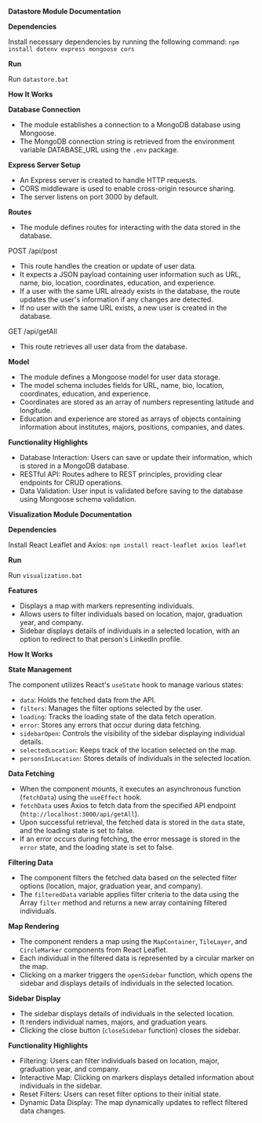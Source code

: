 **Datastore Module Documentation**

**Dependencies**

Install necessary dependencies by running the following command:
```npm install dotenv express mongoose cors```

**Run**

Run `datastore.bat`

**How It Works**

**Database Connection**
- The module establishes a connection to a MongoDB database using Mongoose.
- The MongoDB connection string is retrieved from the environment variable DATABASE_URL using the `.env` package.

**Express Server Setup**
- An Express server is created to handle HTTP requests.
- CORS middleware is used to enable cross-origin resource sharing.
- The server listens on port 3000 by default.

**Routes**
- The module defines routes for interacting with the data stored in the database.

POST /api/post
- This route handles the creation or update of user data.
- It expects a JSON payload containing user information such as URL, name, bio, location, coordinates, education, and experience.
- If a user with the same URL already exists in the database, the route updates the user's information if any changes are detected.
- If no user with the same URL exists, a new user is created in the database.

GET /api/getAll
- This route retrieves all user data from the database.

**Model**
- The module defines a Mongoose model for user data storage.
- The model schema includes fields for URL, name, bio, location, coordinates, education, and experience.
- Coordinates are stored as an array of numbers representing latitude and longitude.
- Education and experience are stored as arrays of objects containing information about institutes, majors, positions, companies, and dates.

**Functionality Highlights**
- Database Interaction: Users can save or update their information, which is stored in a MongoDB database.
- RESTful API: Routes adhere to REST principles, providing clear endpoints for CRUD operations.
- Data Validation: User input is validated before saving to the database using Mongoose schema validation.


**Visualization Module Documentation**

**Dependencies**

Install React Leaflet and Axios: 
```npm install react-leaflet axios leaflet```

**Run**   

Run `visualization.bat`

**Features**
- Displays a map with markers representing individuals.
- Allows users to filter individuals based on location, major, graduation year, and company.
- Sidebar displays details of individuals in a selected location, with an option to redirect to that person's LinkedIn profile.

**How It Works**

**State Management**

The component utilizes React's `useState` hook to manage various states:

- `data`: Holds the fetched data from the API.
- `filters`: Manages the filter options selected by the user.
- `loading`: Tracks the loading state of the data fetch operation.
- `error`: Stores any errors that occur during data fetching.
- `sidebarOpen`: Controls the visibility of the sidebar displaying individual details.
- `selectedLocation`: Keeps track of the location selected on the map.
- `personsInLocation`: Stores details of individuals in the selected location.

**Data Fetching**

- When the component mounts, it executes an asynchronous function (`fetchData`) using the `useEffect` hook.
- `fetchData` uses Axios to fetch data from the specified API endpoint (`http://localhost:3000/api/getAll`).
- Upon successful retrieval, the fetched data is stored in the `data` state, and the loading state is set to false.
- If an error occurs during fetching, the error message is stored in the `error` state, and the loading state is set to false.

**Filtering Data**

- The component filters the fetched data based on the selected filter options (location, major, graduation year, and company).
- The `filteredData` variable applies filter criteria to the data using the Array `filter` method and returns a new array containing filtered individuals.

**Map Rendering**

- The component renders a map using the `MapContainer`, `TileLayer`, and `CircleMarker` components from React Leaflet.
- Each individual in the filtered data is represented by a circular marker on the map.
- Clicking on a marker triggers the `openSidebar` function, which opens the sidebar and displays details of individuals in the selected location.

**Sidebar Display**

- The sidebar displays details of individuals in the selected location.
- It renders individual names, majors, and graduation years.
- Clicking the close button (`closeSidebar` function) closes the sidebar.

**Functionality Highlights**

- Filtering: Users can filter individuals based on location, major, graduation year, and company.
- Interactive Map: Clicking on markers displays detailed information about individuals in the sidebar.
- Reset Filters: Users can reset filter options to their initial state.
- Dynamic Data Display: The map dynamically updates to reflect filtered data changes.

